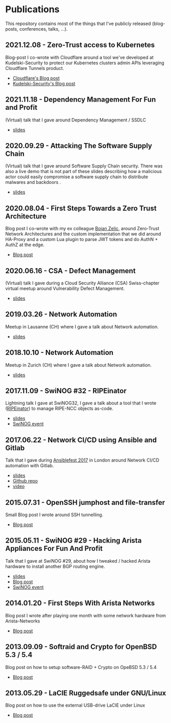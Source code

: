 # Publications

This repository contains most of the things that I've publicly released (blog-posts, conferences, talks, ...).

## 2021.12.08 - Zero-Trust access to Kubernetes

Blog-post I co-wrote with Cloudflare around a tool we've developed at Kudelski-Security to protect our Kubernetes clusters admin APIs leveraging Cloudflare Tunnels product.

* [Cloudflare's Blog post](https://blog.cloudflare.com/guest-blog-zero-trust-access-kubernetes/)
* [Kudelski-Security's Blog post](https://research.kudelskisecurity.com/2021/12/14/zero-trust-access-to-kubernetes/)

## 2021.11.18 - Dependency Management For Fun and Profit

(Virtual) talk that I gave around Dependency Management / SSDLC

* [slides](files/2021.11.18-Dependency_management_meetup.pdf)

## 2020.09.29 - Attacking The Software Supply Chain

(Virtual) talk that I gave around Software Supply Chain security. There was also a live demo that is not part of these slides describing how a malicious actor could easily compromise a software supply chain to distribute malwares and backdoors .

* [slides](files/2020.09.29.SSDLC_research_bytes.pdf)

## 2020.08.04 - First Steps Towards a Zero Trust Architecture

Blog post I co-wrote with my ex colleague [Bojan Zelic](https://github.com/BojanZelic), around Zero-Trust Network Architectures and the custom implementation that we did around HA-Proxy and a custom Lua plugin to parse JWT tokens and do AuthN + AuthZ at the edge.

* [Blog post](https://research.kudelskisecurity.com/2020/08/04/first-steps-towards-a-zero-trust-architecture)

## 2020.06.16 - CSA - Defect Management

(Virtual) talk I gave during a Cloud Security Alliance (CSA) Swiss-chapter virtual meetup around Vulnerability Defect Management.

* [slides](files/2020.06.16.CSA-defect-management.pdf)

## 2019.03.26 - Network Automation

Meetup in Lausanne (CH) where I gave a talk about Network automation.

* [slides](files/2019.03.21_romain_aviolat_talk_meetup_lausanne.pdf)

## 2018.10.10 - Network Automation

Meetup in Zurich (CH) where I gave a talk about Network automation.

* [slides](files/2018.10.08_romain_aviolat_talk_meetup_zrh.pdf)

## 2017.11.09 - SwiNOG #32 - RIPEinator

Lightning talk I gave at SwiNOG32, I gave a talk about a tool that I wrote ([RIPEinator](https://github.com/xens/ripeinator)) to manage RIPE-NCC objects as-code.

* [slides](files/2017.11.09-LightningTalk_SwiNOG_32_RIPEinator.pdf)
* [SwiNOG event](https://www.swinog.ch/meetings/swinog32)

## 2017.06.22 - Network CI/CD using Ansible and Gitlab

Talk that I gave during [Ansiblefest 2017](https://www.ansible.com/resources/videos/ansiblefest-london-2017) in London around Network CI/CD automation with Gitlab.

* [slides](files/2017.06.22_romain_aviolat_talk_ansiblefest_london.pdf)
* [Github repo](https://github.com/xens/ansiblefest2k17)
* [video](https://www.ansible.com/network-ci-cd-using-ansible-and-gitlab)

## 2015.07.31 - OpenSSH jumphost and file-transfer

Small Blog post I wrote around SSH tunnelling.

* [Blog post](https://research.kudelskisecurity.com/2015/07/31/openssh-jump-host-and-file-transfer/)

## 2015.05.11 - SwiNOG #29 - Hacking Arista Appliances For Fun And Profit

Talk that I gave at SwiNOG #29, about how I tweaked / hacked Arista hardware to install another BGP routing engine.

* [slides](files/08_Romain_Avoilat_Hacking_Arista_applicances_for_fun_and_profit.pdf)
* [Blog post](https://research.kudelskisecurity.com/2015/10/01/hacking-arista-appliances-for-fun-and-profit)
* [SwiNOG event](https://www.swinog.ch/meetings/swinog29)

## 2014.01.20 - First Steps With Arista Networks

Blog post I wrote after playing one month with some network hardware from Arista-Networks

* [Blog post](https://research.kudelskisecurity.com/2014/01/20/first-steps-with-arista-networks)

## 2013.09.09 - Softraid and Crypto for OpenBSD 5.3 / 5.4

Blog post on how to setup software-RAID + Crypto on OpeBSD 5.3 / 5.4

* [Blog post](https://research.kudelskisecurity.com/2013/09/19/softraid-and-crypto-for-openbsd-5-3)

## 2013.05.29 - LaCIE Ruggedsafe under GNU/Linux

Blog post on how to use the external USB-drive LaCIE under Linux

* [Blog post](https://research.kudelskisecurity.com/2013/05/29/lacie-ruggedsafe-under-gnulinux)
